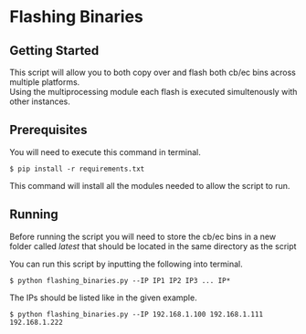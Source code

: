 
# Flashing Binaries


## Getting Started

This script will allow you to both copy over and flash both cb/ec bins 
across multiple platforms.<br>Using the multiprocessing module each flash 
is executed simultenously with other instances. 

## Prerequisites

You will need to execute this command in terminal. 

```
$ pip install -r requirements.txt
```

This command will install all the modules needed to allow the script to run.

## Running

Before running the script you will need to store the cb/ec bins in a new
folder called _latest_ that should be located in the same directory as the script

You can run this script by inputting the following into terminal.

```
$ python flashing_binaries.py --IP IP1 IP2 IP3 ... IP*
```

The IPs should be listed like in the given example.

```
$ python flashing_binaries.py --IP 192.168.1.100 192.168.1.111 192.168.1.222 
```





